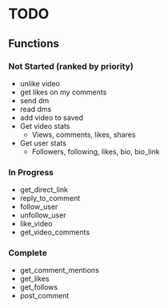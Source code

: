 # TODO

## Functions

### Not Started (ranked by priority)
* unlike video
* get likes on my comments
* send dm
* read dms
* add video to saved
* Get video stats
  * Views, comments, likes, shares
* Get user stats
  * Followers, following, likes, bio, bio_link

### In Progress
* get_direct_link
* reply_to_comment
* follow_user
* unfollow_user
* like_video
* get_video_comments

### Complete
* get_comment_mentions
* get_likes
* get_follows
* post_comment
